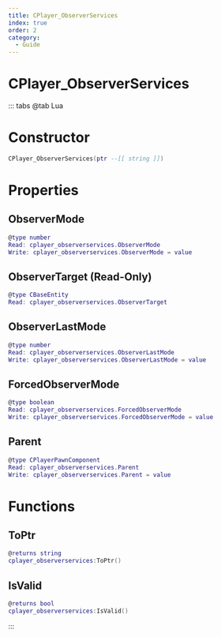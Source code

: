 ```yaml
---
title: CPlayer_ObserverServices
index: true
order: 2
category:
  - Guide
---
```


# CPlayer_ObserverServices

::: tabs
@tab Lua
# Constructor
```lua
CPlayer_ObserverServices(ptr --[[ string ]])
```
# Properties
## ObserverMode 
```lua
@type number
Read: cplayer_observerservices.ObserverMode
Write: cplayer_observerservices.ObserverMode = value
```
## ObserverTarget (Read-Only)
```lua
@type CBaseEntity
Read: cplayer_observerservices.ObserverTarget
```
## ObserverLastMode 
```lua
@type number
Read: cplayer_observerservices.ObserverLastMode
Write: cplayer_observerservices.ObserverLastMode = value
```
## ForcedObserverMode 
```lua
@type boolean
Read: cplayer_observerservices.ForcedObserverMode
Write: cplayer_observerservices.ForcedObserverMode = value
```
## Parent 
```lua
@type CPlayerPawnComponent
Read: cplayer_observerservices.Parent
Write: cplayer_observerservices.Parent = value
```
# Functions
## ToPtr
```lua
@returns string
cplayer_observerservices:ToPtr()
```
## IsValid
```lua
@returns bool
cplayer_observerservices:IsValid()
```

:::